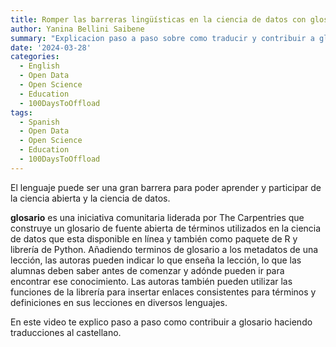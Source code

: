 ```yaml
---
title: Romper las barreras lingüísticas en la ciencia de datos con glosario.
author: Yanina Bellini Saibene
summary: "Explicacion paso a paso sobre como traducir y contribuir a glosario en el evento Glosario Codefest"
date: '2024-03-28'
categories:
  - English
  - Open Data
  - Open Science
  - Education
  - 100DaysToOffload
tags:
  - Spanish
  - Open Data
  - Open Science
  - Education
  - 100DaysToOffload
---
```



El lenguaje puede ser una gran barrera para poder aprender y participar de la ciencia abierta y la ciencia de datos.

**glosario** es una iniciativa comunitaria liderada por The Carpentries que construye un glosario de fuente abierta de términos utilizados en la ciencia de datos que esta disponible en línea y también como paquete de R y librería de Python. Añadiendo terminos de glosario a los metadatos de una lección, las autoras pueden indicar lo que enseña la lección, lo que las alumnas deben saber antes de comenzar y adónde pueden ir para encontrar ese conocimiento. Las autoras también pueden utilizar las funciones de la librería para insertar enlaces consistentes para términos y definiciones en sus lecciones en diversos lenguajes.

En este video te explico paso a paso como contribuir a glosario haciendo traducciones al castellano.


